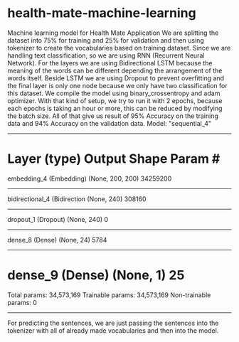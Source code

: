 # health-mate-machine-learning
Machine learning model for Health Mate Application
We are splitting the dataset into 75% for training and 25% for validation and then using tokenizer to create the vocabularies based on training dataset. Since we are handling text 
classification, so we are using RNN (Recurrent Neural Network). For the layers we are using Bidirectional LSTM because the meaning of the words can be different depending the 
arrangement of the words itself. Beside LSTM we are using Dropout to prevent overfitting and the final layer is only one node because we only have two classification for this 
dataset. We compile the model using binary_crossentropy and adam optimizer. With that kind of setup, we try to run it with 2 epochs, because each epochs is taking an hour or more, 
this can be reduced by modifying the batch size. All of that give us result of 95% Accuracy on the training data and 94% Accuracy on the validation data.
Model: "sequential_4"
_________________________________________________________________
Layer (type)                 Output Shape              Param #   
=================================================================
embedding_4 (Embedding)      (None, 200, 200)          34259200  
_________________________________________________________________
bidirectional_4 (Bidirection (None, 240)               308160    
_________________________________________________________________
dropout_1 (Dropout)          (None, 240)               0         
_________________________________________________________________
dense_8 (Dense)              (None, 24)                5784      
_________________________________________________________________
dense_9 (Dense)              (None, 1)                 25        
=================================================================
Total params: 34,573,169
Trainable params: 34,573,169
Non-trainable params: 0
_________________________________________________________________
For predicting the sentences, we are just passing the sentences into the tokenizer with all of already made vocabularies and then into the model.
